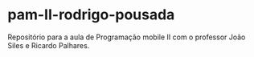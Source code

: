 # pam-II-rodrigo-pousada
Repositório para a aula de Programação mobile II com o professor João Siles e Ricardo Palhares.
